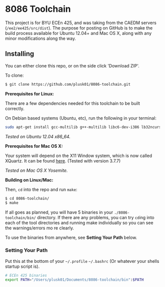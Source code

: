 8086 Toolchain
==============

This project is for BYU ECEn 425, and was taking from the CAEDM servers (`/ee2/ee425/src/dist`). The purpose for posting on GitHub is to make the build process available for Ubuntu 12.04+ and Mac OS X, along with any minor modifications along the way.

## Installing ##

You can either clone this repo, or on the side click 'Download ZIP'.

To clone:

```bash
$ git clone https://github.com/plusk01/8086-toolchain.git
```

**Prerequisites for Linux:**

There are a few dependencies needed for this toolchain to be built correctly.

On Debian based systems (Ubuntu, etc), run the following in your terminal:

```bash
sudo apt-get install gcc-multilib g++-multilib libc6-dev-i386 lb32ncurses5-dev
```

*Tested on Ubuntu 12.04 x86_64.*

**Prerequisites for Mac OS X:**

Your system will depend on the X11 Window system, which is now called XQuartz. It can be found [here](http://xquartz.macosforge.org/). (Tested with version 3.7.7)

*Tested on Mac OS X Yosemite.*

**Building on Linux/Mac:**

Then, `cd` into the repo and run `make`:

```bash
$ cd 8086-toolchain/
$ make
```

If all goes as planned, you will have 5 binaries in your `./8086-toolchain/bin/`
 directory. If there are any problems, you can try `cd`ing into each of the tool
 directories and running make individually so you can see the warnings/errors mo
re clearly.

To use the binaries from anywhere, see **Setting Your Path** below.

### Setting Your Path ###

Put this at the bottom of your `~/.profile` `~/.bashrc` (Or whatever your shells startup script is).

```bash
# ECEn 425 binaries
export PATH="/Users/plusk01/Documents/8086-toolchain/bin":$PATH
```
